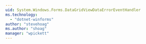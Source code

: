 ```yaml
---
uid: System.Windows.Forms.DataGridViewDataErrorEventHandler
ms.technology: 
  - "dotnet-winforms"
author: "stevehoag"
ms.author: "shoag"
manager: "wpickett"
---
```

